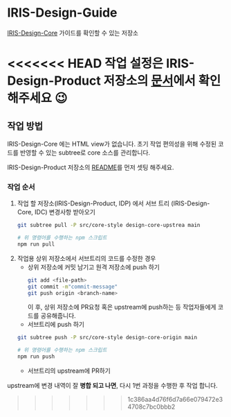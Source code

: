 # IRIS-Design-Guide

[IRIS-Design-Core](https://github.com/mobigen/IRIS-Design-Core/tree/main) 가이드를 확인할 수 있는 저장소

<<<<<<< HEAD
작업 설정은 IRIS-Design-Product 저장소의 [문서](https://github.com/mobigen/IRIS-Design-Product/blob/main/README.md)에서 확인해주세요 😉
=======
## 작업 방법

IRIS-Design-Core 에는 HTML view가 없습니다.
초기 작업 편의성을 위해 수정된 코드를 반영할 수 있는 subtree로 core 소스를 관리합니다.

IRIS-Design-Product 저장소의 [README](https://github.com/mobigen/IRIS-Design-Product/blob/main/README.md)를 먼저 셋팅 해주세요.
### 작업 순서
1. 작업 할 저장소(IRIS-Design-Product, IDP) 에서 서브 트리 (IRIS-Design-Core, IDC) 변경사항 받아오기
   ```bash
   git subtree pull -P src/core-style design-core-upstrea main

   # 위 명령어를 수행하는 npm 스크립트
   npm run pull
   ```
2. 작업용 상위 저장소에서 서브트리의 코드를 수정한 경우
   - 상위 저장소에 커밋 남기고 원격 저장소에 push 하기
     ```bash
     git add <file-path>
     git commit -m"commit-message"
     git push origin <branch-name>
     ```
     이 후, 상위 저장소에 PR요청 혹은 upstream에 push하는 등 작업자들에게 코드를 공유해줍니다.
   - 서브트리에 push 하기
   ```bash
   git subtree push -P src/core-style design-core-origin main

   # 위 명령어를 수행하는 npm 스크립트
   npm run push
   ```
   - 서브트리의 upstream에 PR하기

upstream에 변경 내역이 잘 **병합 되고 나면**, 다시 1번 과정을 수행한 후 작업 합니다.
>>>>>>> 1c386aa4d76f6d7a66e079472e34708c7bc0bbb2
